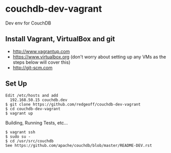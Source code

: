 # couchdb-dev-vagrant

Dev env for CouchDB


Install Vagrant, VirtualBox and git
---
* http://www.vagrantup.com
* https://www.virtualbox.org (don't worry about setting up any VMs as the steps below will cover this)
* http://git-scm.com


Set Up
---

    Edit /etc/hosts and add
      192.168.50.15 couchdb.dev
    $ git clone https://github.com/redgeoff/couchdb-dev-vagrant
    $ cd couchdb-dev-vagrant
    $ vagrant up


Building, Running Tests, etc...

    $ vagrant ssh
    $ sudo su -
    $ cd /usr/src/couchdb
    See https://github.com/apache/couchdb/blob/master/README-DEV.rst
